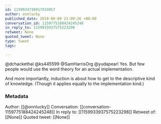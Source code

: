 ```yaml
---
id: 1159934738917933057
author: onnlucky
published_date: 2019-08-09 21:09:26 +00:00
conversation_id: 1159775188424245248
in_reply_to: 1159933937575223298
retweet: None
quoted_tweet: None
type: tweet
tags:

---
```


@dchackethal @ks445599 @SamHarrisOrg @yudapearl Yes. But few people would use the word theory for an actual implementation.

And more importantly, induction is about how to get to the descriptive kind of knowledge. (Though it applies equally to the implementation kind.)

### Metadata

Author: [[@onnlucky]]
Conversation: [[conversation-1159775188424245248]]
In reply to: [[1159933937575223298]]
Retweet of: [[None]]
Quoted tweet: [[None]]
